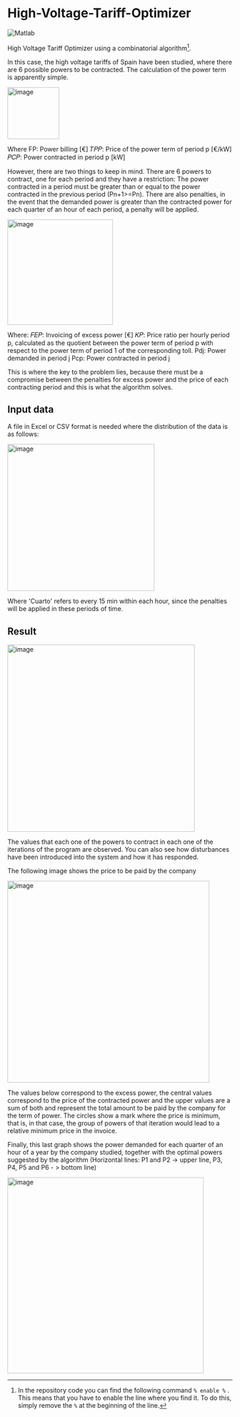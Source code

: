 # High-Voltage-Tariff-Optimizer
![Matlab](https://img.shields.io/badge/MATLAB-blueviolet?style=for-the-badge)

High Voltage Tariff Optimizer using a combinatorial algorithm[^1].

In this case, the high voltage tariffs of Spain have been studied, where there are 6 possible powers to be contracted. The calculation of the power term is apparently simple.

<img width="116" alt="image" src="https://user-images.githubusercontent.com/107102754/174417603-61d51b25-fa85-4f91-91aa-039eeab8ce3c.png">

Where
FP: Power billing [€]
𝑇𝑃𝑃: Price of the power term of period p [€/kW]
𝑃𝐶𝑃: Power contracted in period p [kW]

However, there are two things to keep in mind.
There are 6 powers to contract, one for each period and they have a restriction: The power contracted in a period must be greater than or equal to the power contracted in the previous period (Pn+1>=Pn). There are also penalties, in the event that the demanded power is greater than the contracted power for each quarter of an hour of each period, a penalty will be applied.

<img width="236" alt="image" src="https://user-images.githubusercontent.com/107102754/174417791-e1ac47f1-2c7e-4987-806a-388ccf17efd5.png">

Where:
𝐹𝐸𝑃: Invoicing of excess power [€]
𝐾𝑃: Price ratio per hourly period p, calculated as the quotient between the power term of period p with respect to the power term of period 1 of the corresponding toll.
Pdj: Power demanded in period j
Pcp: Power contracted in period j

This is where the key to the problem lies, because there must be a compromise between the penalties for excess power and the price of each contracting period and this is what the algorithm solves.

## Input data
A file in Excel or CSV format is needed where the distribution of the data is as follows:

<img width="329" alt="image" src="https://user-images.githubusercontent.com/107102754/174418142-d4de3c7c-1181-452e-8d30-d552250a67e1.png">

Where 'Cuarto' refers to every 15 min within each hour, since the penalties will be applied in these periods of time.

## Result

<img width="419" alt="image" src="https://user-images.githubusercontent.com/107102754/174418394-276aa16a-2b67-456c-a315-11bcb1460b55.png">

The values that each one of the powers to contract in each one of the iterations of the program are observed. You can also see how disturbances have been introduced into the system and how it has responded.

The following image shows the price to be paid by the company

<img width="452" alt="image" src="https://user-images.githubusercontent.com/107102754/174418484-b0a78636-a138-4a95-b473-e4d850c9a51b.png">

The values below correspond to the excess power, the central values correspond to the price of the contracted power and the upper values are a sum of both and represent the total amount to be paid by the company for the term of power. The circles show a mark where the price is minimum, that is, in that case, the group of powers of that iteration would lead to a relative minimum price in the invoice.

Finally, this last graph shows the power demanded for each quarter of an hour of a year by the company studied, together with the optimal powers suggested by the algorithm (Horizontal lines: P1 and P2 -> upper line, P3, P4, P5 and P6 - > bottom line)

<img width="439" alt="image" src="https://user-images.githubusercontent.com/107102754/174418731-14543523-93b0-4828-8390-dafc59cfa512.png">


[^1]: In the repository code you can find the following command `% enable %` . This means that you have to enable the line where you find it. To do this, simply remove the `%` at the beginning of the line.

